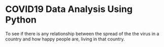 # COVID19 Data Analysis Using Python

To see if there is any relationship between the spread of the the virus in a country and how happy people are, living in that country.
